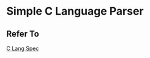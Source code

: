 
# Simple C Language Parser


## Refer To

[C Lang Spec](https://www2.cs.arizona.edu/~debray/Teaching/CSc453/DOCS/cminusminusspec.html)

